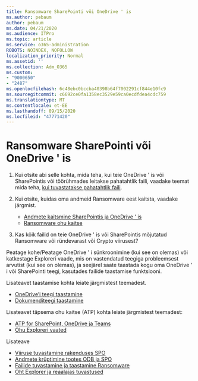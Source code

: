 ```yaml
---
title: Ransomware SharePointi või OneDrive ' is
ms.author: pebaum
author: pebaum
ms.date: 04/21/2020
ms.audience: ITPro
ms.topic: article
ms.service: o365-administration
ROBOTS: NOINDEX, NOFOLLOW
localization_priority: Normal
ms.assetid: ''
ms.collection: Adm_O365
ms.custom:
- "9000650"
- "2487"
ms.openlocfilehash: 6c48ebc0bccba40398b64f7002291cf844e10fc9
ms.sourcegitcommit: c6692ce0fa1358ec3529e59ca0ecdfdea4cdc759
ms.translationtype: MT
ms.contentlocale: et-EE
ms.lasthandoff: 09/15/2020
ms.locfileid: "47771420"
---
```

# <a name="ransomware-attack-in-sharepoint-or-onedrive"></a>Ransomware SharePointi või OneDrive ' is

1.  Kui otsite abi selle kohta, mida teha, kui teie OneDrive ' is või SharePointis või töörühmades leitakse pahatahtlik faili, vaadake teemat mida teha, [kui tuvastatakse pahatahtlik faili](https://support.office.com/en-ie/article/what-to-do-when-a-malicious-file-is-found-in-sharepoint-online-onedrive-or-microsoft-teams-01e902ad-a903-4e0f-b093-1e1ac0c37ad2).
2. Kui otsite, kuidas oma andmeid Ransomware eest kaitsta, vaadake järgmist.
    - [Andmete kaitsmine SharePointis ja OneDrive ' is](https://docs.microsoft.com/sharepoint/safeguarding-your-data) 
    - [Ransomware ohu kaitse](https://docs.microsoft.com/windows/security/threat-protection/intelligence/ransomware-malware)    

3.  Kas kõik failid on teie OneDrive ' is või SharePointis mõjutatud Ransomware või ründevarast või Crypto viirusest? 

Peatage kohe/Peatage OneDrive ' i sünkroonimine (kui see on olemas) või katkestage Exploreri vaade, mis on vastendatud teegiga probleemsest arvutist (kui see on olemas), ja seejärel saate taastada kogu oma OneDrive ' i või SharePointi teegi, kasutades failide taastamise funktsiooni. 

Lisateavet taastamise kohta leiate järgmistest teemadest.

- [OneDrive’i teegi taastamine](https://support.office.com/article/restore-your-onedrive-fa231298-759d-41cf-bcd0-25ac53eb8a150)
- [Dokumenditeegi taastamine](https://support.office.com/article/restore-a-document-library-317791c3-8bd0-4dfd-8254-3ca90883d39a)

Lisateavet täpsema ohu kaitse (ATP) kohta leiate järgmistest teemadest:
- [ATP for SharePoint, OneDrive ja Teams](https://docs.microsoft.com/microsoft-365/security/office-365-security/atp-for-spo-odb-and-teams)
- [Ohu Exploreri vaated](https://docs.microsoft.com/microsoft-365/security/office-365-security/threat-explorer-views)

Lisateave

- [Viiruse tuvastamine rakenduses SPO](https://docs.microsoft.com/microsoft-365/security/office-365-security/virus-detection-in-spo)</br>
- [Andmete krüptimine tootes ODB ja SPO](https://docs.microsoft.com/microsoft-365/compliance/data-encryption-in-odb-and-spo)</br>
- [Failide tuvastamine ja taastamine Ransomware](https://support.office.com/article/Ransomware-detection-and-recovering-your-files-0d90ec50-6bfd-40f4-acc7-b8c12c73637f)</br>
- [Oht Explorer ja reaalajas tuvastused](https://docs.microsoft.com/microsoft-365/security/office-365-security/threat-explorer-views)